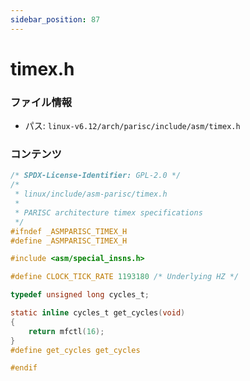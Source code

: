 ```yaml
---
sidebar_position: 87
---
```

# timex.h

### ファイル情報

- パス: `linux-v6.12/arch/parisc/include/asm/timex.h`

### コンテンツ

```h
/* SPDX-License-Identifier: GPL-2.0 */
/*
 * linux/include/asm-parisc/timex.h
 *
 * PARISC architecture timex specifications
 */
#ifndef _ASMPARISC_TIMEX_H
#define _ASMPARISC_TIMEX_H

#include <asm/special_insns.h>

#define CLOCK_TICK_RATE	1193180 /* Underlying HZ */

typedef unsigned long cycles_t;

static inline cycles_t get_cycles(void)
{
	return mfctl(16);
}
#define get_cycles get_cycles

#endif

```
